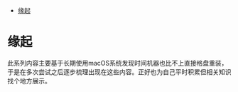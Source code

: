 <!--ts-->
* [缘起](#缘起)

<!-- Created by https://github.com/ekalinin/github-markdown-toc -->
<!-- Added by: runner, at: Fri Sep 16 03:45:03 UTC 2022 -->

<!--te-->
# 缘起

此系列内容主要基于长期使用macOS系统发现时间机器也比不上直接格盘重装，于是在多次尝试之后逐步梳理出现在这些内容。正好也为自己平时积累但相关知识找个地方展示。